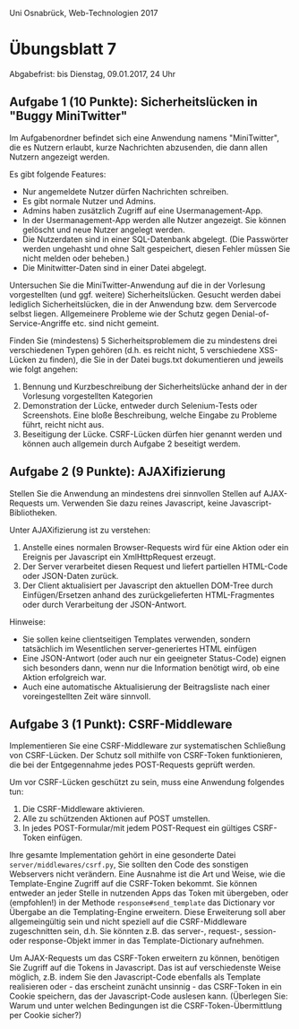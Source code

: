 Uni Osnabrück, Web-Technologien 2017

Übungsblatt 7
=============

Abgabefrist: bis Dienstag, 09.01.2017, 24 Uhr

Aufgabe 1 (10 Punkte): Sicherheitslücken in "Buggy MiniTwitter"
---------------------------------------------------------------

Im Aufgabenordner befindet sich eine Anwendung namens "MiniTwitter", die es Nutzern erlaubt, 
kurze Nachrichten abzusenden, die dann allen Nutzern angezeigt werden. 

Es gibt folgende Features:
- Nur angemeldete Nutzer dürfen Nachrichten schreiben. 
- Es gibt normale Nutzer und Admins.
- Admins haben zusätzlich Zugriff auf eine Usermanagement-App.
- In der Usermanagement-App werden alle Nutzer angezeigt. Sie können gelöscht 
  und neue Nutzer angelegt werden.
- Die Nutzerdaten sind in einer SQL-Datenbank abgelegt. (Die Passwörter werden ungehasht 
  und ohne Salt gespeichert, diesen Fehler müssen Sie nicht melden oder beheben.)
- Die Minitwitter-Daten sind in einer Datei abgelegt.

Untersuchen Sie die MiniTwitter-Anwendung auf die in der Vorlesung vorgestellten (und ggf. weitere) 
Sicherheitslücken. Gesucht werden dabei lediglich Sicherheitslücken, die in der Anwendung bzw. dem 
Servercode selbst liegen. Allgemeinere Probleme wie der Schutz gegen Denial-of-Service-Angriffe etc. 
sind nicht gemeint. 

Finden Sie (mindestens) 5 Sicherheitsproblemem die zu mindestens drei verschiedenen Typen gehören (d.h. es reicht nicht,
5 verschiedene XSS-Lücken zu finden), die Sie in der Datei bugs.txt dokumentieren und jeweils wie folgt angehen:

1. Bennung und Kurzbeschreibung der Sicherheitslücke anhand der in der Vorlesung vorgestellten Kategorien
2. Demonstration der Lücke, entweder durch Selenium-Tests oder Screenshots. Eine bloße Beschreibung, 
   welche Eingabe zu Probleme führt, reicht nicht aus.
3. Beseitigung der Lücke. CSRF-Lücken dürfen hier genannt werden und können auch allgemein durch Aufgabe 2 beseitigt werdem.


Aufgabe 2 (9 Punkte): AJAXifizierung
------------------------------------

Stellen Sie die Anwendung an mindestens drei sinnvollen Stellen auf AJAX-Requests um. Verwenden Sie dazu reines Javascript,
keine Javascript-Bibliotheken. 

Unter AJAXifizierung ist zu verstehen:
1. Anstelle eines normalen Browser-Requests wird für eine Aktion oder ein Ereignis per Javascript ein XmlHttpRequest erzeugt.
2. Der Server verarbeitet diesen Request und liefert partiellen HTML-Code oder JSON-Daten zurück.
3. Der Client aktualisiert per Javascript den aktuellen DOM-Tree durch Einfügen/Ersetzen anhand des zurückgelieferten 
   HTML-Fragmentes oder durch Verarbeitung der JSON-Antwort.
   
Hinweise:
- Sie sollen keine clientseitigen Templates verwenden, sondern tatsächlich im Wesentlichen server-generiertes HTML einfügen
- Eine JSON-Antwort (oder auch nur ein geeigneter Status-Code) eignen sich besonders dann, wenn nur die Information
  benötigt wird, ob eine Aktion erfolgreich war.
- Auch eine automatische Aktualisierung der Beitragsliste nach einer voreingestellten Zeit wäre sinnvoll.


Aufgabe 3 (1 Punkt): CSRF-Middleware
-------------------------------------

Implementieren Sie eine CSRF-Middleware zur systematischen Schließung von CSRF-Lücken. Der Schutz soll mithilfe
 von CSRF-Token funktionieren, die bei der Entgegennahme jedes POST-Requests geprüft werden. 
 
Um vor CSRF-Lücken geschützt zu sein, muss eine Anwendung folgendes tun:

1. Die CSRF-Middleware aktivieren.
2. Alle zu schützenden Aktionen auf POST umstellen.
3. In jedes POST-Formular/mit jedem POST-Request ein gültiges CSRF-Token einfügen.

Ihre gesamte Implementation gehört in eine gesonderte Datei `server/middlewares/csrf.py`, Sie sollten den Code des
sonstigen Webservers nicht verändern. Eine Ausnahme ist die Art und Weise, wie die Template-Engine Zugriff auf die 
CSRF-Token bekommt. Sie können entweder an jeder Stelle in nutzenden Apps das Token mit übergeben, oder (empfohlen!)
in der Methode `response#send_template` das Dictionary vor Übergabe an die Templating-Engine erweitern. Diese 
Erweiterung soll aber allgemeingültig sein und nicht speziell auf die CSRF-Middleware zugeschnitten sein, d.h.
Sie könnten z.B. das server-, request-, session- oder response-Objekt immer in das Template-Dictionary aufnehmen. 

Um AJAX-Requests um das CSRF-Token erweitern zu können, benötigen Sie Zugriff auf die Tokens in Javascript. Das ist auf 
verschiedenste Weise möglich, z.B. indem Sie den Javascript-Code ebenfalls als Template realisieren oder - das erscheint
zunächt unsinnig - das CSRF-Token in ein Cookie speichern, das der Javascript-Code auslesen kann. (Überlegen Sie: Warum
und unter welchen Bedingungen ist die CSRF-Token-Übermittlung per Cookie sicher?)

